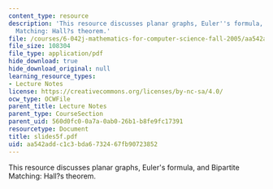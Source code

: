 ```yaml
---
content_type: resource
description: 'This resource discusses planar graphs, Euler''s formula, and Bipartite
  Matching: Hall?s theorem.'
file: /courses/6-042j-mathematics-for-computer-science-fall-2005/aa542addc1c3bda6732467fb90723852_slides5f.pdf
file_size: 108304
file_type: application/pdf
hide_download: true
hide_download_original: null
learning_resource_types:
- Lecture Notes
license: https://creativecommons.org/licenses/by-nc-sa/4.0/
ocw_type: OCWFile
parent_title: Lecture Notes
parent_type: CourseSection
parent_uid: 560d0fc0-0a7a-0ab0-26b1-b8fe9fc17391
resourcetype: Document
title: slides5f.pdf
uid: aa542add-c1c3-bda6-7324-67fb90723852
---
```

This resource discusses planar graphs, Euler's formula, and Bipartite Matching: Hall?s theorem.
